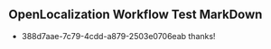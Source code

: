 ## OpenLocalization Workflow Test MarkDown
* 388d7aae-7c79-4cdd-a879-2503e0706eab thanks!

<!--HONumber=Jul16_HO4-->


